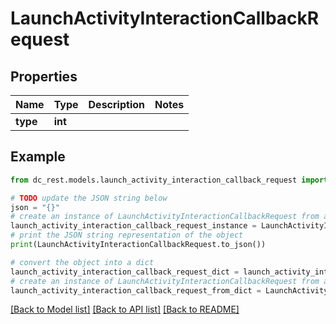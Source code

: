 # LaunchActivityInteractionCallbackRequest


## Properties

Name | Type | Description | Notes
------------ | ------------- | ------------- | -------------
**type** | **int** |  | 

## Example

```python
from dc_rest.models.launch_activity_interaction_callback_request import LaunchActivityInteractionCallbackRequest

# TODO update the JSON string below
json = "{}"
# create an instance of LaunchActivityInteractionCallbackRequest from a JSON string
launch_activity_interaction_callback_request_instance = LaunchActivityInteractionCallbackRequest.from_json(json)
# print the JSON string representation of the object
print(LaunchActivityInteractionCallbackRequest.to_json())

# convert the object into a dict
launch_activity_interaction_callback_request_dict = launch_activity_interaction_callback_request_instance.to_dict()
# create an instance of LaunchActivityInteractionCallbackRequest from a dict
launch_activity_interaction_callback_request_from_dict = LaunchActivityInteractionCallbackRequest.from_dict(launch_activity_interaction_callback_request_dict)
```
[[Back to Model list]](../README.md#documentation-for-models) [[Back to API list]](../README.md#documentation-for-api-endpoints) [[Back to README]](../README.md)


